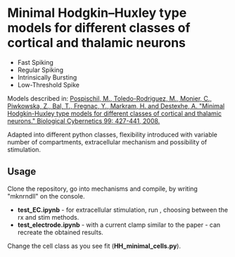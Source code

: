 # Minimal Hodgkin–Huxley type models for different classes of cortical and thalamic neurons

- Fast Spiking 
- Regular Spiking 
- Intrinsically Bursting
- Low-Threshold Spike

Models described in:
[Pospischil, M., Toledo-Rodriguez, M., Monier, C., Piwkowska, Z., Bal, T., Fregnac, Y., Markram, H. and Destexhe, A. "Minimal Hodgkin-Huxley type models for different classes of cortical and thalamic neurons." Biological Cybernetics 99: 427-441, 2008.](https://link.springer.com/article/10.1007/s00422-008-0263-8)

Adapted into different python classes, flexibility introduced with variable number of compartments, extracellular mechanism and possibility of stimulation.

## Usage
Clone the repository, go into mechanisms and compile, by writing "mknrndll" on the console.
* **test_EC.ipynb** - for extracellular stimulation, run , choosing between the rx and stim methods.
* **test_electrode.ipynb** - with a current clamp similar to the paper - can recreate the obtained results.

Change the cell class as you see fit (**HH_minimal_cells.py**).



